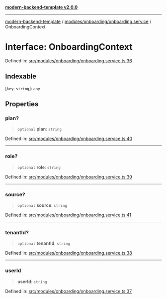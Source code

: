 [**modern-backend-template v2.0.0**](../../../../README.md)

***

[modern-backend-template](../../../../modules.md) / [modules/onboarding/onboarding.service](../README.md) / OnboardingContext

# Interface: OnboardingContext

Defined in: [src/modules/onboarding/onboarding.service.ts:36](https://github.com/maemreyo/saas-4cus-nodejs/blob/1a77de11cd6eaefe66c31c7f5de281673fc25ce5/src/modules/onboarding/onboarding.service.ts#L36)

## Indexable

\[`key`: `string`\]: `any`

## Properties

### plan?

> `optional` **plan**: `string`

Defined in: [src/modules/onboarding/onboarding.service.ts:40](https://github.com/maemreyo/saas-4cus-nodejs/blob/1a77de11cd6eaefe66c31c7f5de281673fc25ce5/src/modules/onboarding/onboarding.service.ts#L40)

***

### role?

> `optional` **role**: `string`

Defined in: [src/modules/onboarding/onboarding.service.ts:39](https://github.com/maemreyo/saas-4cus-nodejs/blob/1a77de11cd6eaefe66c31c7f5de281673fc25ce5/src/modules/onboarding/onboarding.service.ts#L39)

***

### source?

> `optional` **source**: `string`

Defined in: [src/modules/onboarding/onboarding.service.ts:41](https://github.com/maemreyo/saas-4cus-nodejs/blob/1a77de11cd6eaefe66c31c7f5de281673fc25ce5/src/modules/onboarding/onboarding.service.ts#L41)

***

### tenantId?

> `optional` **tenantId**: `string`

Defined in: [src/modules/onboarding/onboarding.service.ts:38](https://github.com/maemreyo/saas-4cus-nodejs/blob/1a77de11cd6eaefe66c31c7f5de281673fc25ce5/src/modules/onboarding/onboarding.service.ts#L38)

***

### userId

> **userId**: `string`

Defined in: [src/modules/onboarding/onboarding.service.ts:37](https://github.com/maemreyo/saas-4cus-nodejs/blob/1a77de11cd6eaefe66c31c7f5de281673fc25ce5/src/modules/onboarding/onboarding.service.ts#L37)

